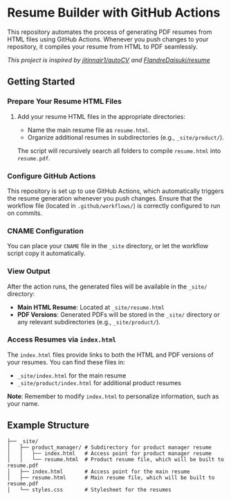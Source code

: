 # Resume Builder with GitHub Actions

This repository automates the process of generating PDF resumes from HTML files using GitHub Actions. Whenever you push changes to your repository, it compiles your resume from HTML to PDF seamlessly.

*This project is inspired by [jitinnair1/autoCV](https://github.com/jitinnair1/autoCV) and [FlandreDaisuki/resume](https://github.com/FlandreDaisuki/resume)*

## Getting Started

### Prepare Your Resume HTML Files

1. Add your resume HTML files in the appropriate directories:
   - Name the main resume file as `resume.html`.
   - Organize additional resumes in subdirectories (e.g., `_site/product/`).

   The script will recursively search all folders to compile `resume.html` into `resume.pdf`.

### Configure GitHub Actions

This repository is set up to use GitHub Actions, which automatically triggers the resume generation whenever you push changes. Ensure that the workflow file (located in `.github/workflows/`) is correctly configured to run on commits.

### CNAME Configuration

You can place your `CNAME` file in the `_site` directory, or let the workflow script copy it automatically.

### View Output

After the action runs, the generated files will be available in the `_site/` directory:

- **Main HTML Resume**: Located at `_site/resume.html`
- **PDF Versions**: Generated PDFs will be stored in the `_site/` directory or any relevant subdirectories (e.g., `_site/product/`).

### Access Resumes via `index.html`

The `index.html` files provide links to both the HTML and PDF versions of your resumes. You can find these files in:

- `_site/index.html` for the main resume
- `_site/product/index.html` for additional product resumes

**Note**: Remember to modify `index.html` to personalize information, such as your name.

## Example Structure

```plaintext
├── _site/            
│   ├── product_manager/ # Subdirectory for product manager resume
│   │   ├── index.html   # Access point for product manager resume
│   │   └── resume.html  # Product resume file, which will be built to resume.pdf
│   ├── index.html       # Access point for the main resume
│   ├── resume.html      # Main resume file, which will be built to resume.pdf
│   └── styles.css       # Stylesheet for the resumes
```



